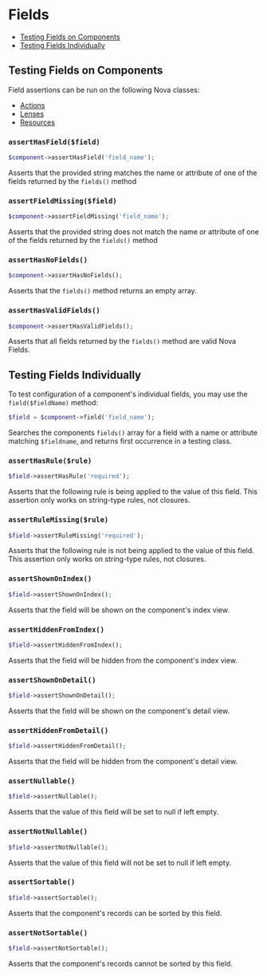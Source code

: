 # Fields

* [Testing Fields on Components](#testing-fields-on-components)
* [Testing Fields Individually](#testing-fields-individually)

## Testing Fields on Components

Field assertions can be run on the following Nova classes:

* [Actions](actions.md#testing-actions)
* [Lenses](lenses.md#testing-lenses)
* [Resources](resources.md#testing-resources)

### `assertHasField($field)`

```php
$component->assertHasField('field_name');
```

Asserts that the provided string matches the name or attribute of one of the fields returned by the `fields()` method

### `assertFieldMissing($field)`

```php
$component->assertFieldMissing('field_name');
```

Asserts that the provided string does not match the name or attribute of one of the fields returned by the `fields()` method

### `assertHasNoFields()`

```php
$component->assertHasNoFields();
```

Asserts that the `fields()` method returns an empty array.

### `assertHasValidFields()`

```php
$component->assertHasValidFields();
```

Asserts that all fields returned by the `fields()` method are valid Nova Fields.

## Testing Fields Individually

To test configuration of a component's individual fields, you may use the `field($fieldName)` method:

```php
$field = $component->field('field_name');
```

Searches the components `fields()` array for a field with a name or attribute matching `$fieldname`, and returns first occurrence in a testing class.

### `assertHasRule($rule)`

```php
$field->assertHasRule('required');
```

Asserts that the following rule is being applied to the value of this field. This assertion only works on string-type rules, not closures.

### `assertRuleMissing($rule)`

```php
$field->assertRuleMissing('required');
```
Asserts that the following rule is not being applied to the value of this field. This assertion only works on string-type rules, not closures.

### `assertShownOnIndex()`

```php
$field->assertShownOnIndex();
```

Asserts that the field will be shown on the component's index view.

### `assertHiddenFromIndex()`

```php
$field->assertHiddenFromIndex();
```

Asserts that the field will be hidden from the component's index view.

### `assertShownOnDetail()`

```php
$field->assertShownOnDetail();
```

Asserts that the field will be shown on the component's detail view.

### `assertHiddenFromDetail()`

```php
$field->assertHiddenFromDetail();
```

Asserts that the field will be hidden from the component's detail view.

### `assertNullable()`

```php
$field->assertNullable();
```

Asserts that the value of this field will be set to null if left empty.

### `assertNotNullable()`

```php
$field->assertNotNullable();
```

Asserts that the value of this field will not be set to null if left empty.

### `assertSortable()`

```php
$field->assertSortable();
```

Asserts that the component's records can be sorted by this field.

### `assertNotSortable()`

```php
$field->assertNotSortable();
```

Asserts that the component's records cannot be sorted by this field.

